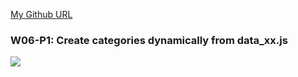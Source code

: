 [My Github URL](https://github.com/Sky00l/1112-js-demo_90.git)

### W06-P1: Create categories dynamically from data_xx.js
 
![](w06-p1.png)